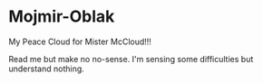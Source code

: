 # Mojmir-Oblak
My Peace Cloud for Mister McCloud!!!

Read me but make no no-sense.
I'm sensing some difficulties but understand nothing.
